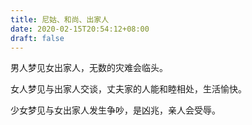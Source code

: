 ```yaml
---
title: 尼姑、和尚、出家人
date: 2020-02-15T20:54:12+08:00
draft: false
---
```


男人梦见女出家人，无数的灾难会临头。


女人梦见与出家人交谈，丈夫家的人能和睦相处，生活愉快。


少女梦见与女出家人发生争吵，是凶兆，亲人会受辱。
